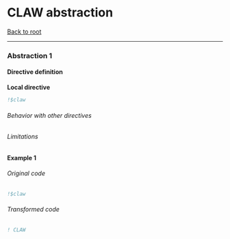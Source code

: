 # CLAW abstraction
[Back to root](https://github.com/C2SM-RCM/claw-language-definition)

---

### Abstraction 1
#### Directive definition
**Local directive**
```fortran
!$claw
```
<!---  Description of the directive --->

###### Behavior with other directives

###### Limitations

#### Example 1
###### Original code
```fortran
!$claw
```

###### Transformed code
```fortran
! CLAW
```
